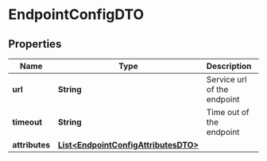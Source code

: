 

# EndpointConfigDTO

## Properties

Name | Type | Description | Notes
------------ | ------------- | ------------- | -------------
**url** | **String** | Service url of the endpoint  |  [optional]
**timeout** | **String** | Time out of the endpoint  |  [optional]
**attributes** | [**List&lt;EndpointConfigAttributesDTO&gt;**](EndpointConfigAttributesDTO.md) |  |  [optional]



